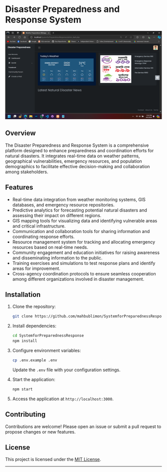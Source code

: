 # Disaster Preparedness and Response System

![System Overview](after_login.png)

## Overview

The Disaster Preparedness and Response System is a comprehensive platform designed to enhance preparedness and coordination efforts for natural disasters. It integrates real-time data on weather patterns, geographical vulnerabilities, emergency resources, and population demographics to facilitate effective decision-making and collaboration among stakeholders.

## Features

- Real-time data integration from weather monitoring systems, GIS databases, and emergency resource repositories.
- Predictive analytics for forecasting potential natural disasters and assessing their impact on different regions.
- GIS mapping tools for visualizing data and identifying vulnerable areas and critical infrastructure.
- Communication and collaboration tools for sharing information and coordinating response efforts.
- Resource management system for tracking and allocating emergency resources based on real-time needs.
- Community engagement and education initiatives for raising awareness and disseminating information to the public.
- Training exercises and simulations to test response plans and identify areas for improvement.
- Cross-agency coordination protocols to ensure seamless cooperation among different organizations involved in disaster management.

## Installation

1. Clone the repository:

   ```bash
   git clone https://github.com/mahbublimon/SystemforPreparednessResponse.git
   ```

2. Install dependencies:

   ```bash
   cd SystemforPreparednessResponse
   npm install
   ```

3. Configure environment variables:

   ```bash
   cp .env.example .env
   ```

   Update the `.env` file with your configuration settings.

4. Start the application:

   ```bash
   npm start
   ```

5. Access the application at `http://localhost:3000`.

## Contributing

Contributions are welcome! Please open an issue or submit a pull request to propose changes or new features.

## License

This project is licensed under the [MIT License](LICENSE).

---
